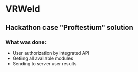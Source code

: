 # VRWeld
## Hackathon case "Proftestium" solution
### What was done:
+ User authorization by integrated API
+ Getiing all available modules
+ Sending to server user results
